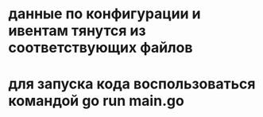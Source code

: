 # данные по конфигурации и ивентам тянутся из соответствующих файлов
# для запуска кода воспользоваться командой go run main.go